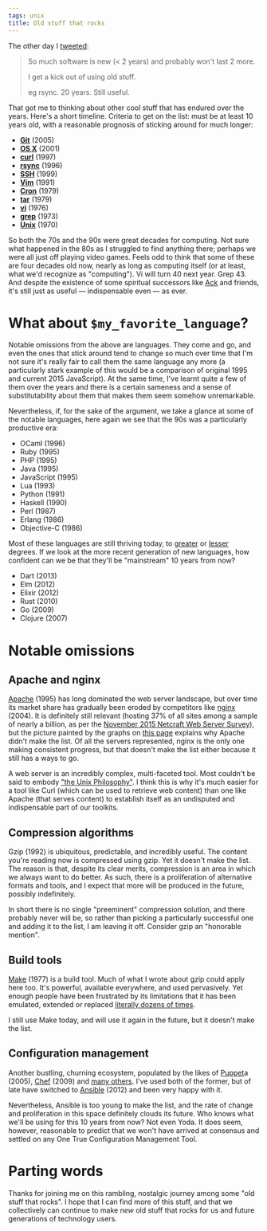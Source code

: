```yaml
---
tags: unix
title: Old stuff that rocks
---
```


The other day I [tweeted](https://twitter.com/wincent/status/672894777541525504):

> So much software is new (< 2 years) and probably won't last 2 more.
>
> I get a kick out of using old stuff.
>
> eg rsync. 20 years. Still useful.

That got me to thinking about other cool stuff that has endured over the years. Here's a short timeline. Criteria to get on the list: must be at least 10 years old, with a reasonable prognosis of sticking around for much longer:

* [__Git__](/wiki/Git) (2005)
* [__OS X__](/wiki/OS_X) (2001)
* [__curl__](/wiki/curl) (1997)
* [__rsync__](/wiki/rsync) (1996)
* [__SSH__](/wiki/SSH) (1999)
* [__Vim__](/wiki/Vim) (1991)
* [__Cron__](/wiki/Cron) (1979)
* [__tar__](/wiki/tar) (1979)
* [__vi__](/wiki/vi) (1976)
* [__grep__](/wiki/grep) (1973)
* [__Unix__](/wiki/UNIX) (1970)

So both the 70s and the 90s were great decades for computing. Not sure what happened in the 80s as I struggled to find anything there; perhaps we were all just off playing video games. Feels odd to think that some of these are four decades old now, nearly as long as computing itself (or at least, what we'd recognize as "computing"). Vi will turn 40 next year. Grep 43. And despite the existence of some spiritual successors like [Ack](/wiki/Ack) and friends, it's still just as useful &mdash; indispensable even &mdash; as ever.

# What about `$my_favorite_language`?

Notable omissions from the above are languages. They come and go, and even the ones that stick around tend to change so much over time that I'm not sure it's really fair to call them the same language any more (a particularly stark example of this would be a comparison of original 1995 and current 2015 JavaScript). At the same time, I've learnt quite a few of them over the years and there is a certain sameness and a sense of substitutability about them that makes them seem somehow unremarkable. 

Nevertheless, if, for the sake of the argument, we take a glance at some of the notable languages, here again we see that the 90s was a particularly productive era:

* OCaml (1996)
* Ruby (1995)
* PHP (1995)
* Java (1995)
* JavaScript (1995)
* Lua (1993)
* Python (1991)
* Haskell (1990)
* Perl (1987)
* Erlang (1986)
* Objective-C (1986)

Most of these languages are still thriving today, to [greater](/wiki/JavaScript) or [lesser](/wiki/Perl) degrees. If we look at the more recent generation of new languages, how confident can we be that they'll be "mainstream" 10 years from now?

* Dart (2013)
* Elm (2012)
* Elixir (2012)
* Rust (2010)
* Go (2009)
* Clojure (2007)

# Notable omissions

## Apache and nginx

[Apache](/wiki/nginx) (1995) has long dominated the web server landscape, but over time its market share has gradually been eroded by competitors like [nginx](/wiki/nginx) (2004). It is definitely still relevant (hosting 37% of all sites among a sample of nearly a billion, as per the [November 2015 Netcraft Web Server Survey](http://news.netcraft.com/archives/2015/11/16/november-2015-web-server-survey.html)), but the picture painted by the graphs on [this page](http://news.netcraft.com/archives/2015/11/16/november-2015-web-server-survey.html) explains why Apache didn't make the list. Of all the servers represented, nginx is the only one making consistent progress, but that doesn't make the list either because it still has a ways to go.

A web server is an incredibly complex, multi-faceted tool. Most couldn't be said to embody ["the Unix Philosophy"](https://en.wikipedia.org/wiki/Unix_philosophy). I think this is why it's much easier for a tool like Curl (which can be used to retrieve web content) than one like Apache (that serves content) to establish itself as an undisputed and indispensable part of our toolkits.

## Compression algorithms

Gzip (1992) is ubiquitous, predictable, and incredibly useful. The content you're reading now is compressed using gzip. Yet it doesn't make the list. The reason is that, despite its clear merits, compression is an area in which we always want to do better. As such, there is a proliferation of alternative formats and tools, and I expect that more will be produced in the future, possibly indefinitely.

In short there is no single "preeminent" compression solution, and there probably never will be, so rather than picking a particularly successful one and adding it to the list, I am leaving it off. Consider gzip an "honorable mention".

## Build tools

[Make](/wiki/Make) (1977) is a build tool. Much of what I wrote about gzip could apply here too. It's powerful, available everywhere, and used pervasively. Yet enough people have been frustrated by its limitations that it has been emulated, extended or replaced [literally dozens of times](https://en.wikipedia.org/wiki/List_of_build_automation_software).

I still use Make today, and will use it again in the future, but it doesn't make the list.

## Configuration management

Another bustling, churning ecosystem, populated by the likes of [Puppet](/wiki/Puppet)a (2005), [Chef](/wiki/Chef) (2009) and [many others](https://en.wikipedia.org/wiki/Comparison_of_open-source_configuration_management_software). I've used both of the former, but of late have switched to [Ansible](/wiki/Ansible) (2012) and been very happy with it.

Nevertheless, Ansible is too young to make the list, and the rate of change and proliferation in this space definitely clouds its future. Who knows what we'll be using for this 10 years from now? Not even Yoda. It does seem, however, reasonable to predict that we won't have arrived at consensus and settled on any One True Configuration Management Tool.

# Parting words

Thanks for joining me on this rambling, nostalgic journey among some "old stuff that rocks". I hope that I can find more of this stuff, and that we collectively can continue to make _new_ old stuff that rocks for us and future generations of technology users.
